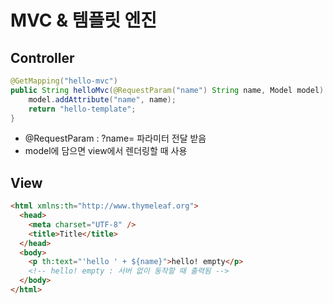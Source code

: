 # MVC & 템플릿 엔진

## Controller

```java
@GetMapping("hello-mvc")
public String helloMvc(@RequestParam("name") String name, Model model) {
    model.addAttribute("name", name);
    return "hello-template";
}
```

- @RequestParam : ?name= 파라미터 전달 받음
- model에 담으면 view에서 렌더링할 때 사용

## View

```html
<html xmlns:th="http://www.thymeleaf.org">
  <head>
    <meta charset="UTF-8" />
    <title>Title</title>
  </head>
  <body>
    <p th:text="'hello ' + ${name}">hello! empty</p>
    <!-- hello! empty : 서버 없이 동작할 때 출력됨 -->
  </body>
</html>
```
